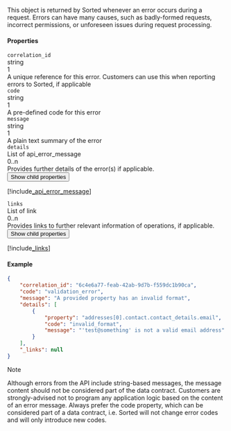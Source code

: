 This object is returned by Sorted whenever an error occurs during a request. Errors can have many causes, such as badly-formed requests, incorrect permissions, or unforeseen issues during request processing.

<div class="dc-row">
    <div class="dc-column">
        <h4>Properties</h4>
        <div class="property">
            <div class="name"><code>correlation_id</code></div>
            <div class="type">string</div>
            <div class="occurs">1</div>
            <div class="description">A unique reference for this error. Customers can use this when reporting errors to Sorted, if applicable	</div>
        </div>
        <div class="property">
            <div class="name"><code>code</code></div>
            <div class="type">string</div>
            <div class="occurs">1</div>
            <div class="description">A pre-defined code for this error</div>
        </div>
        <div class="property">
            <div class="name"><code>message</code></div>
            <div class="type">string</div>
            <div class="occurs">1</div>
            <div class="description">A plain text summary of the error</div>
        </div>
        <div class="property">
            <div class="name"><code>details</code></div>
            <div class="type">List of api_error_message</div>
            <div class="occurs">0..n</div>
            <div class="description">Provides further details of the error(s) if applicable.</div>
            <div class="dropdown">
                <button onclick="dropFunction('apiError_propertyChild')" class="dropbtn">Show child properties</button>
                <div id="apiError_propertyChild" class="dropdown-content">

[!include[_api_error_message](_api_error_message.md)]
</div>
            </div>            
        </div>
        <div class="property">
            <div class="name"><code>links</code></div>
            <div class="type">List of link</div>
            <div class="occurs">0..n</div>
            <div class="description">Provides links to further relevant information of operations, if applicable.</div>
            <div class="dropdown">
                <button onclick="dropFunction('apiError_linksChild')" class="dropbtn">Show child properties</button>
                <div id="apiError_linksChild" class="dropdown-content">

[!include[_links](_links.md)]
</div>
            </div>            
        </div>                                
    </div>      

<div class="dc-column">
<h4>Example</h4>

```json
{
    "correlation_id": "6c4e6a77-feab-42ab-9d7b-f559dc1b90ca",
    "code": "validation_error",
    "message": "A provided property has an invalid format",
    "details": [
        {
            "property": "addresses[0].contact.contact_details.email",
            "code": "invalid_format",
            "message": "'test@something' is not a valid email address"
        }
    ],
    "_links": null
}
```

</div>
</div>

> [!NOTE]
> Although errors from the API include string-based messages, the message content should not be considered part of the data contract. Customers are strongly-advised not to program any application logic based on the content of an error message. Always prefer the code property, which can be considered part of a data contract, i.e. Sorted will not change error codes and will only introduce new codes.